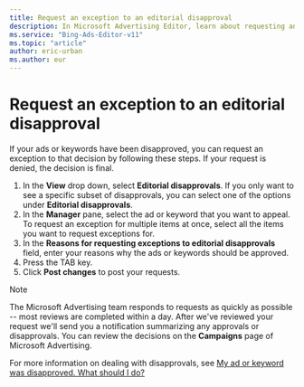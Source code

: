 ```yaml
---
title: Request an exception to an editorial disapproval
description: In Microsoft Advertising Editor, learn about requesting an exception to a disapproval when you believe your ad or keyword was mistakenly disapproved.
ms.service: "Bing-Ads-Editor-v11"
ms.topic: "article"
author: eric-urban
ms.author: eur
---
```


# Request an exception to an editorial disapproval

If your ads or keywords have been disapproved, you can request an exception to that decision by following these steps. If your request is denied, the decision is final.

1. In the **View** drop down, select **Editorial disapprovals**. If you only want to see a specific subset of disapprovals, you can select one of the options under **Editorial disapprovals**.
1. In the **Manager** pane, select the ad or keyword that you want to appeal. To request an exception for multiple items at once, select all the items you want to request exceptions for.
1. In the **Reasons for requesting exceptions to editorial disapprovals** field, enter your reasons why the ads or keywords should be approved.
1. Press the TAB key.
1. Click **Post changes** to post your requests.

> [!NOTE]
> The Microsoft Advertising team responds to requests as quickly as possible -- most reviews are completed within a day. After we've reviewed your request we'll send you a notification summarizing any approvals or disapprovals. You can review the decisions on the **Campaigns** page of Microsoft Advertising.

For more information on dealing with disapprovals, see [My ad or keyword was disapproved. What should I do?](./hlp_BAE_CONC_EditorialDisapprovalReasons.md)


